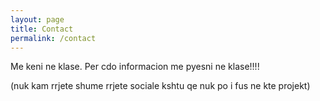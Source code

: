 ```yaml
---
layout: page
title: Contact
permalink: /contact
---
```

Me keni ne klase. Per cdo informacion me pyesni ne klase!!!!


(nuk kam rrjete shume rrjete sociale kshtu qe nuk po i fus ne kte projekt)


